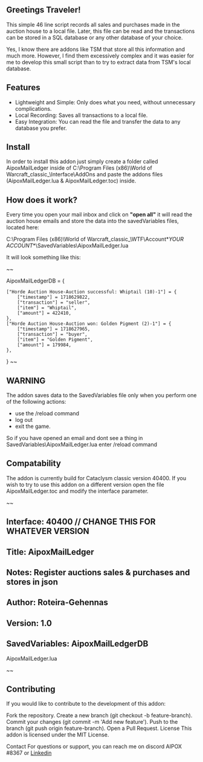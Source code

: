 ## Greetings Traveler!

This simple 46 line script records all sales and purchases made in the auction house to a local file. Later, this file can be read and the transactions can be stored in a SQL database or any other database of your choice.

Yes, I know there are addons like TSM that store all this information and much more. However, I find them excessively complex and it was easier for me to develop this small script than to try to extract data from TSM's local database.

## Features
 * Lightweight and Simple: Only does what you need, without unnecessary complications.
 * Local Recording: Saves all transactions to a local file.
 * Easy Integration: You can read the file and transfer the data to any database you prefer.
## Install

In order to install this addon just simply create a folder called AipoxMailLedger inside of C:\Program Files (x86)\World of Warcraft\_classic_\Interface\AddOns and paste the addons files (AipoxMailLedger.lua & AipoxMailLedger.toc) inside.

## How does it work?
Every time you open your mail inbox and click on **"open all"**  it will read the auction house emails and store the data into the savedVariables files, located here:

C:\Program Files (x86)\World of Warcraft\_classic_\WTF\Account\**YOUR ACCOUNT**\SavedVariables\AipoxMailLedger.lua

It will look something like this:

~~

AipoxMailLedgerDB = {

	["Horde Auction House-Auction successful: Whiptail (10)-1"] = {
		["timestamp"] = 1718629822,
		["transaction"] = "seller",
		["item"] = "Whiptail",
		["amount"] = 422410,
	},
	["Horde Auction House-Auction won: Golden Pigment (2)-1"] = {
		["timestamp"] = 1718627965,
		["transaction"] = "buyer",
		["item"] = "Golden Pigment",
		["amount"] = 179984,
	},
}
~~

## WARNING

The addon saves data to the SavedVariables file only when you perform one of the following actions:
* use the /reload command
* log out
* exit the game.

So if you have opened an email and dont see a thing in SavedVariables\AipoxMailLedger.lua enter /reload command

## Compatability

The addon is currently build for Cataclysm classic version 40400.
If you wish to try to use this addon on a different version  open the file AipoxMailLedger.toc and modify the interface parameter.

~~
## Interface: 40400 // CHANGE THIS FOR WHATEVER VERSION 
## Title: AipoxMailLedger
## Notes: Register auctions sales & purchases and stores in json
## Author: Roteira-Gehennas
## Version: 1.0
## SavedVariables: AipoxMailLedgerDB
AipoxMailLedger.lua

~~
## Contributing
If you would like to contribute to the development of this addon:

Fork the repository.
Create a new branch (git checkout -b feature-branch).
Commit your changes (git commit -m 'Add new feature').
Push to the branch (git push origin feature-branch).
Open a Pull Request.
License
This addon is licensed under the MIT License.

Contact
For questions or support, you can reach me on discord AIPOX #8367 or [Linkedin](https://www.linkedin.com/in/albertoperezortega/)

